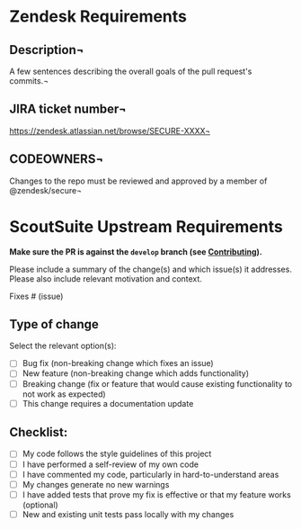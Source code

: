# Zendesk Requirements

## Description¬
A few sentences describing the overall goals of the pull request's commits.¬

## JIRA ticket number¬
https://zendesk.atlassian.net/browse/SECURE-XXXX¬

## CODEOWNERS¬

Changes to the repo must be reviewed and approved by a member of @zendesk/secure¬




# ScoutSuite Upstream Requirements

**Make sure the PR is against the `develop` branch (see [Contributing](https://github.com/nccgroup/ScoutSuite/blob/master/CONTRIBUTING.md)).**

Please include a summary of the change(s) and which issue(s) it addresses. Please also include relevant motivation and context.

Fixes # (issue)

## Type of change

Select the relevant option(s):

- [ ] Bug fix (non-breaking change which fixes an issue)
- [ ] New feature (non-breaking change which adds functionality)
- [ ] Breaking change (fix or feature that would cause existing functionality to not work as expected)
- [ ] This change requires a documentation update

## Checklist:

- [ ] My code follows the style guidelines of this project
- [ ] I have performed a self-review of my own code
- [ ] I have commented my code, particularly in hard-to-understand areas
- [ ] My changes generate no new warnings
- [ ] I have added tests that prove my fix is effective or that my feature works (optional)
- [ ] New and existing unit tests pass locally with my changes
